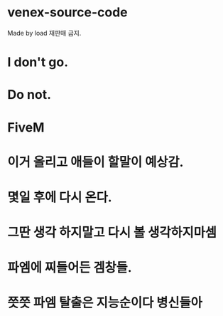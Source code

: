 # venex-source-code
Made by load 재판매 금지. 


# I don't go.
# Do not.
# FiveM

# 이거 올리고 애들이 할말이 예상감.
# 몇일 후에 다시 온다.
# 그딴 생각 하지말고 다시 볼 생각하지마셈
# 파엠에 찌들어든 겜창들.
# 쯧쯧 파엠 탈출은 지능순이다 병신들아
